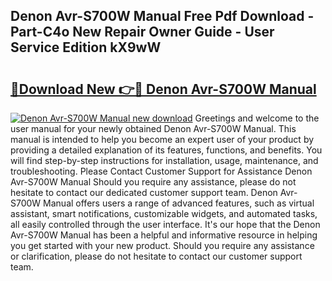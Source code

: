 ## Denon Avr-S700W Manual Free Pdf Download - Part-C4o New Repair Owner Guide - User Service Edition kX9wW

# <h2><a href="http://bc43860.oget.top/?id=Denon+Avr-S700W+Manual">🔗Download New 👉🔴 Denon Avr-S700W Manual</a></h2>

[![Denon Avr-S700W Manual new download](https://i.imgur.com/5g1atiW.png)](http://bc43860.oget.top/?id=Denon+Avr-S700W+Manual)
Greetings and welcome to the user manual for your newly obtained Denon Avr-S700W Manual. This manual is intended to help you become an expert user of your product by providing a detailed explanation of its features, functions, and benefits. You will find step-by-step instructions for installation, usage, maintenance, and troubleshooting. Please Contact Customer Support for Assistance Denon Avr-S700W Manual Should you require any assistance, please do not hesitate to contact our dedicated customer support team. Denon Avr-S700W Manual offers users a range of advanced features, such as virtual assistant, smart notifications, customizable widgets, and automated tasks, all easily controlled through the user interface. It's our hope that the Denon Avr-S700W Manual has been a helpful and informative resource in helping you get started with your new product. Should you require any assistance or clarification, please do not hesitate to contact our customer support team.

